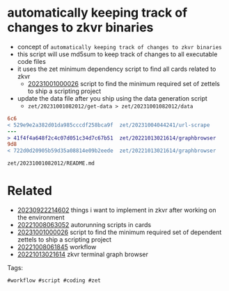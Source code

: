 # automatically keeping track of changes to zkvr binaries

- concept of `automatically keeping track of changes to zkvr binaries`
- this script will use md5sum to keep track of changes to all executable code files
- it uses the zet minimum dependency script to find all cards related to zkvr
  - [20231001000026](/zet/20231001000026/README.md) script to find the minimum required set of zettels to ship a scripting project
- update the data file after you ship using the data generation script
  - `zet/20231001082012/get-data > zet/20231001082012/data`

```diff
6c6
< 529e9e2a382d01da985cccdf258bca9f  zet/20231004044241/url-scrape
---
> 41f4f4a648f2c4c07d051c34d7c67b51  zet/20221013021614/graphbrowser
9d8
< 722d0d20905b59d35a08814e09b2eede  zet/20221013021614/graphbrowser
```

` zet/20231001082012/README.md `

# Related

- [20230922214602](/zet/20230922214602/README.md) things i want to implement in zkvr after working on the environment
- [20221008063052](/zet/20221008063052/README.md) autorunning scripts in cards
- [20231001000026](/zet/20231001000026/README.md) script to find the minimum required set of dependent zettels to ship a scripting project
- [20221008061845](/zet/20221008061845/README.md) workflow
- [20221013021614](/zet/20221013021614/README.md) zkvr terminal graph browser

Tags:

    #workflow #script #coding #zet
